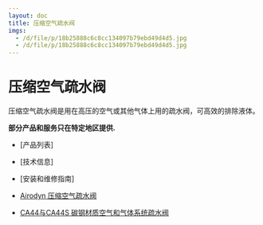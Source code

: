 ```yaml
---
layout: doc
title: 压缩空气疏水阀
imgs:
  - /d/file/p/18b25888c6c8cc134097b79ebd49d4d5.jpg
  - /d/file/p/18b25888c6c8cc134097b79ebd49d4d5.jpg
---
```


# 压缩空气疏水阀

压缩空气疏水阀是用在高压的空气或其他气体上用的疏水阀，可高效的排除液体。

**部分产品和服务只在特定地区提供.**

- [产品列表]
- [技术信息]
- [安装和维修指南]

- [Airodyn 压缩空气疏水阀](/drain-traps/Airodyn.html 'Airodyn 压缩空气疏水阀')
- [CA44与CA44S 碳钢材质空气和气体系统疏水阀](/drain-traps/CA44S.html 'CA44与CA44S 碳钢材质空气和气体系统疏水阀')
